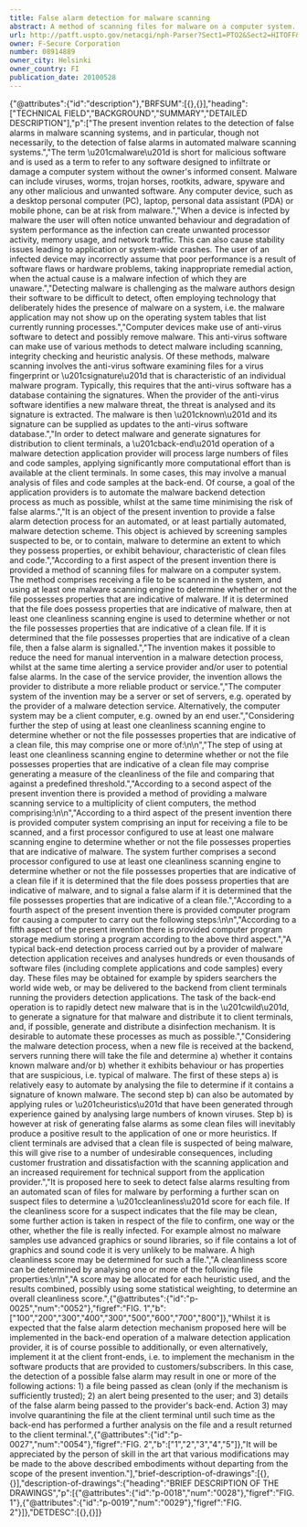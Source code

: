 ```yaml
---
title: False alarm detection for malware scanning
abstract: A method of scanning files for malware on a computer system. The method includes receiving a file to be scanned in the system, and using at least one malware scanning engine to determine whether or not the file possesses properties that are indicative of malware. If it is determined that the file does possess properties that are indicative of malware, then at least one cleanliness scanning engine is used to determine whether or not the file possesses properties that are indicative of a clean file. If it is determined that the file possesses properties that are indicative of a clean file, then a false alarm is signalled.
url: http://patft.uspto.gov/netacgi/nph-Parser?Sect1=PTO2&Sect2=HITOFF&p=1&u=%2Fnetahtml%2FPTO%2Fsearch-adv.htm&r=1&f=G&l=50&d=PALL&S1=08914889&OS=08914889&RS=08914889
owner: F-Secure Corporation
number: 08914889
owner_city: Helsinki
owner_country: FI
publication_date: 20100528
---
```


{"@attributes":{"id":"description"},"BRFSUM":[{},{}],"heading":["TECHNICAL FIELD","BACKGROUND","SUMMARY","DETAILED DESCRIPTION"],"p":["The present invention relates to the detection of false alarms in malware scanning systems, and in particular, though not necessarily, to the detection of false alarms in automated malware scanning systems.","The term \u201cmalware\u201d is short for malicious software and is used as a term to refer to any software designed to infiltrate or damage a computer system without the owner's informed consent. Malware can include viruses, worms, trojan horses, rootkits, adware, spyware and any other malicious and unwanted software. Any computer device, such as a desktop personal computer (PC), laptop, personal data assistant (PDA) or mobile phone, can be at risk from malware.","When a device is infected by malware the user will often notice unwanted behaviour and degradation of system performance as the infection can create unwanted processor activity, memory usage, and network traffic. This can also cause stability issues leading to application or system-wide crashes. The user of an infected device may incorrectly assume that poor performance is a result of software flaws or hardware problems, taking inappropriate remedial action, when the actual cause is a malware infection of which they are unaware.","Detecting malware is challenging as the malware authors design their software to be difficult to detect, often employing technology that deliberately hides the presence of malware on a system, i.e. the malware application may not show up on the operating system tables that list currently running processes.","Computer devices make use of anti-virus software to detect and possibly remove malware. This anti-virus software can make use of various methods to detect malware including scanning, integrity checking and heuristic analysis. Of these methods, malware scanning involves the anti-virus software examining files for a virus fingerprint or \u201csignature\u201d that is characteristic of an individual malware program. Typically, this requires that the anti-virus software has a database containing the signatures. When the provider of the anti-virus software identifies a new malware threat, the threat is analysed and its signature is extracted. The malware is then \u201cknown\u201d and its signature can be supplied as updates to the anti-virus software database.","In order to detect malware and generate signatures for distribution to client terminals, a \u201cback-end\u201d operation of a malware detection application provider will process large numbers of files and code samples, applying significantly more computational effort than is available at the client terminals. In some cases, this may involve a manual analysis of files and code samples at the back-end. Of course, a goal of the application providers is to automate the malware backend detection process as much as possible, whilst at the same time minimising the risk of false alarms.","It is an object of the present invention to provide a false alarm detection process for an automated, or at least partially automated, malware detection scheme. This object is achieved by screening samples suspected to be, or to contain, malware to determine an extent to which they possess properties, or exhibit behaviour, characteristic of clean files and code.","According to a first aspect of the present invention there is provided a method of scanning files for malware on a computer system. The method comprises receiving a file to be scanned in the system, and using at least one malware scanning engine to determine whether or not the file possesses properties that are indicative of malware. If it is determined that the file does possess properties that are indicative of malware, then at least one cleanliness scanning engine is used to determine whether or not the file possesses properties that are indicative of a clean file. If it is determined that the file possesses properties that are indicative of a clean file, then a false alarm is signalled.","The invention makes it possible to reduce the need for manual intervention in a malware detection process, whilst at the same time alerting a service provider and\/or user to potential false alarms. In the case of the service provider, the invention allows the provider to distribute a more reliable product or service.","The computer system of the invention may be a server or set of servers, e.g. operated by the provider of a malware detection service. Alternatively, the computer system may be a client computer, e.g. owned by an end user.","Considering further the step of using at least one cleanliness scanning engine to determine whether or not the file possesses properties that are indicative of a clean file, this may comprise one or more of:\n\n","The step of using at least one cleanliness scanning engine to determine whether or not the file possesses properties that are indicative of a clean file may comprise generating a measure of the cleanliness of the file and comparing that against a predefined threshold.","According to a second aspect of the present invention there is provided a method of providing a malware scanning service to a multiplicity of client computers, the method comprising:\n\n","According to a third aspect of the present invention there is provided computer system comprising an input for receiving a file to be scanned, and a first processor configured to use at least one malware scanning engine to determine whether or not the file possesses properties that are indicative of malware. The system further comprises a second processor configured to use at least one cleanliness scanning engine to determine whether or not the file possesses properties that are indicative of a clean file if it is determined that the file does possess properties that are indicative of malware, and to signal a false alarm if it is determined that the file possesses properties that are indicative of a clean file.","According to a fourth aspect of the present invention there is provided computer program for causing a computer to carry out the following steps:\n\n","According to a fifth aspect of the present invention there is provided computer program storage medium storing a program according to the above third aspect.","A typical back-end detection process carried out by a provider of malware detection application receives and analyses hundreds or even thousands of software files (including complete applications and code samples) every day. These files may be obtained for example by spiders searchers the world wide web, or may be delivered to the backend from client terminals running the providers detection applications. The task of the back-end operation is to rapidly detect new malware that is in the \u201cwild\u201d, to generate a signature for that malware and distribute it to client terminals, and, if possible, generate and distribute a disinfection mechanism. It is desirable to automate these processes as much as possible.","Considering the malware detection process, when a new file is received at the backend, servers running there will take the file and determine a) whether it contains known malware and\/or b) whether it exhibits behaviour or has properties that are suspicious, i.e. typical of malware. The first of these steps a) is relatively easy to automate by analysing the file to determine if it contains a signature of known malware. The second step b) can also be automated by applying rules or \u201cheuristics\u201d that have been generated through experience gained by analysing large numbers of known viruses. Step b) is however at risk of generating false alarms as some clean files will inevitably produce a positive result to the application of one or more heuristics. If client terminals are advised that a clean file is suspected of being malware, this will give rise to a number of undesirable consequences, including customer frustration and dissatisfaction with the scanning application and an increased requirement for technical support from the application provider.","It is proposed here to seek to detect false alarms resulting from an automated scan of files for malware by performing a further scan on suspect files to determine a \u201ccleanliness\u201d score for each file. If the cleanliness score for a suspect indicates that the file may be clean, some further action is taken in respect of the file to confirm, one way or the other, whether the file is really infected. For example almost no malware samples use advanced graphics or sound libraries, so if file contains a lot of graphics and sound code it is very unlikely to be malware. A high cleanliness score may be determined for such a file.","A cleanliness score can be determined by analysing one or more of the following file properties:\n\n","A score may be allocated for each heuristic used, and the results combined, possibly using some statistical weighting, to determine an overall cleanliness score.",{"@attributes":{"id":"p-0025","num":"0052"},"figref":"FIG. 1","b":["100","200","300","400","300","500","600","700","800"]},"Whilst it is expected that the false alarm detection mechanism proposed here will be implemented in the back-end operation of a malware detection application provider, it is of course possible to additionally, or even alternatively, implement it at the client front-ends, i.e. to implement the mechanism in the software products that are provided to customers\/subscribers. In this case, the detection of a possible false alarm may result in one or more of the following actions: 1) a file being passed as clean (only if the mechanism is sufficiently trusted); 2) an alert being presented to the user; and 3) details of the false alarm being passed to the provider's back-end. Action 3) may involve quarantining the file at the client terminal until such time as the back-end has performed a further analysis on the file and a result returned to the client terminal.",{"@attributes":{"id":"p-0027","num":"0054"},"figref":"FIG. 2","b":["1","2","3","4","5"]},"It will be appreciated by the person of skill in the art that various modifications may be made to the above described embodiments without departing from the scope of the present invention."],"brief-description-of-drawings":[{},{}],"description-of-drawings":{"heading":"BRIEF DESCRIPTION OF THE DRAWINGS","p":[{"@attributes":{"id":"p-0018","num":"0028"},"figref":"FIG. 1"},{"@attributes":{"id":"p-0019","num":"0029"},"figref":"FIG. 2"}]},"DETDESC":[{},{}]}
